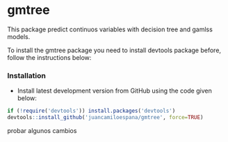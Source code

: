 # gmtree
This package predict continuos variables with decision tree and gamlss models.

To install the gmtree package you need to install devtools package before, follow the instructions below: 

### Installation

* Install latest development version from GitHub using the code given below:

```r
if (!require('devtools')) install.packages('devtools')
devtools::install_github('juancamiloespana/gmtree', force=TRUE)
```

probar algunos cambios